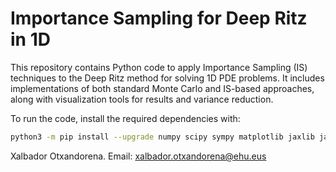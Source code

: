 # Importance Sampling for Deep Ritz in 1D

This repository contains Python code to apply Importance Sampling (IS) techniques to the Deep Ritz method for solving 1D PDE problems.
It includes implementations of both standard Monte Carlo and IS-based approaches, along with visualization tools for results and variance reduction.

To run the code, install the required dependencies with:
```bash
python3 -m pip install --upgrade numpy scipy sympy matplotlib jaxlib jax optax equinox sympy2jax pyevtk lineax
``` 

Xalbador Otxandorena. 
Email: xalbador.otxandorena@ehu.eus
